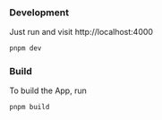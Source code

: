 ### Development

Just run and visit http://localhost:4000

```bash
pnpm dev
```

### Build

To build the App, run

```bash
pnpm build
```
